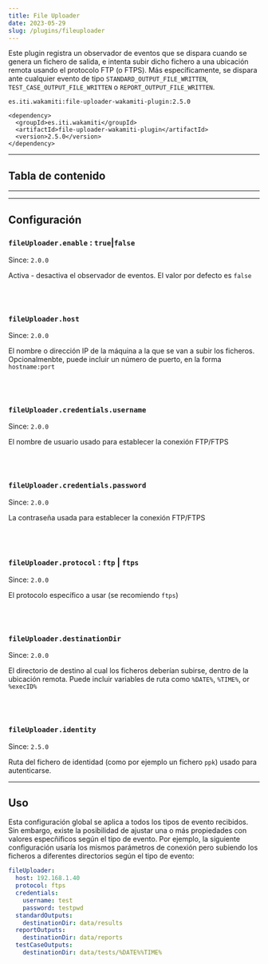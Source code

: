 ```yaml
---
title: File Uploader
date: 2023-05-29
slug: /plugins/fileuploader
---
```


Este plugin registra un observador de eventos que se dispara cuando se genera un fichero de 
salida, e intenta subir dicho fichero a una ubicación remota usando el protocolo FTP (o FTPS).
Más específicamente, se dispara ante cualquier evento de tipo `STANDARD_OUTPUT_FILE_WRITTEN`,
`TEST_CASE_OUTPUT_FILE_WRITTEN` o `REPORT_OUTPUT_FILE_WRITTEN`.

```text tabs=coord name=yaml copy=true
es.iti.wakamiti:file-uploader-wakamiti-plugin:2.5.0
```

```text tabs=coord name=maven copy=true
<dependency>
  <groupId>es.iti.wakamiti</groupId>
  <artifactId>file-uploader-wakamiti-plugin</artifactId>
  <version>2.5.0</version>
</dependency>
```

---
## Tabla de contenido

---

---
## Configuración


### `fileUploader.enable` : `true`|`false`
Since: ```2.0.0```

Activa - desactiva el observador de eventos. El valor por defecto es `false`

<br /><br />

### `fileUploader.host`
Since: ```2.0.0```

El nombre o dirección IP de la máquina a la que se van a subir los ficheros. Opcionalmenbte,
puede incluir un número de puerto, en la forma `hostname:port`

<br /><br />

### `fileUploader.credentials.username`
Since: ```2.0.0```

El nombre de usuario usado para establecer la conexión FTP/FTPS

<br /><br />

### `fileUploader.credentials.password`
Since: ```2.0.0```

La contraseña usada para establecer la conexión FTP/FTPS

<br /><br />

### `fileUploader.protocol` : `ftp` | `ftps`
Since: ```2.0.0```

El protocolo específico a usar (se recomiendo `ftps`)

<br /><br />

### `fileUploader.destinationDir`
Since: ```2.0.0```

El directorio de destino al cual los ficheros deberían subirse, dentro de la ubicación remota. 
Puede incluir variables de ruta como `%DATE%`, `%TIME%`, or `%execID%`

<br /><br />

### `fileUploader.identity`
Since: ```2.5.0```

Ruta del fichero de identidad (como por ejemplo un fichero `ppk`) usado para autenticarse.


---
## Uso

Esta configuración global se aplica a todos los tipos de evento recibidos. Sin embargo, existe la 
posibilidad de ajustar una o más propiedades con valores especñificos según el tipo de evento. Por
ejemplo, la siguiente configuración usaría los mismos parámetros de conexión pero subiendo los ficheros
a diferentes directorios según el tipo de evento:

```yaml copy=true
fileUploader:
  host: 192.168.1.40
  protocol: ftps
  credentials:
    username: test
    password: testpwd
  standardOutputs:
    destinationDir: data/results
  reportOutputs:
    destinationDir: data/reports
  testCaseOutputs:
    destinationDir: data/tests/%DATE%%TIME%
```